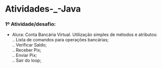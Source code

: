 # Atividades-_-Java

### 1º Atividade/desafio:
 - Alura: Conta Bancária Virtual.
   Utilização simples de métodos e atributos:
   <br />
   .. Lista de comandos para operações bancárias;
   <br />
   .. Verificar Saldo;
   <br />
   .. Receber Pix;
   <br />
   .. Enviar Pix;
   <br />
   .. Sair do loop;
  
